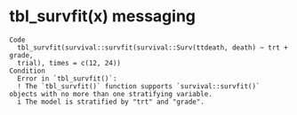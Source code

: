 # tbl_survfit(x) messaging

    Code
      tbl_survfit(survival::survfit(survival::Surv(ttdeath, death) ~ trt + grade,
      trial), times = c(12, 24))
    Condition
      Error in `tbl_survfit()`:
      ! The `tbl_survfit()` function supports `survival::survfit()` objects with no more than one stratifying variable.
      i The model is stratified by "trt" and "grade".

